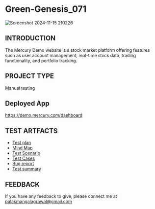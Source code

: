 # Green-Genesis_071 
![Screenshot 2024-11-15 210226](https://github.com/user-attachments/assets/fde0fc1c-e278-4794-a295-1d227053ea11)

## INTRODUCTION
 The Mercury Demo website is a stock market platform offering features such as user account management, real-time stock data, trading functionality, and portfolio tracking.
## PROJECT TYPE
 Manual testing
## Deployed App
 https://demo.mercury.com/dashboard
## TEST ARTFACTS
- [Test plan](https://docs.google.com/document/d/1ql1Us-_5sjeO85h6_JSMvfzqmUoEsv9UlvcfidNW2zg/edit?usp=sharing)
- [Mind Map](https://drive.google.com/file/d/1uc5a5H-brepWlGBhYWA2asLPPN_lepXo/view?usp=sharing)
- [Test Scenario](https://docs.google.com/spreadsheets/d/1JlCWZU7128HnF-vwlfrml70eOoXLB545ijOEb7X6I5o/edit?usp=sharing)
- [Test Cases](https://docs.google.com/spreadsheets/d/1L6OIdAn5lUl-uRayoDFqCcy4452dEOTxENFoohodFYs/edit?usp=sharing)
- [Bug report](https://docs.google.com/spreadsheets/d/1MZ7FATQ3fDKk3Y2-xhj_muGWyHq7ZOjvU2GhPVuCoCU/edit?usp=sharing)
- [Test summary](https://docs.google.com/document/d/1t_8wgENsmN771jGYtKJSiPT09WoO36Ziu-M71d4z_hQ/edit?usp=sharing)

## FEEDBACK
 If you have any feedback to give, please connect me at
 palakmangalagrawal@gmail.com
 

